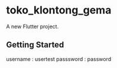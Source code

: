 # toko_klontong_gema

A new Flutter project.

## Getting Started

username : usertest
passsword : password